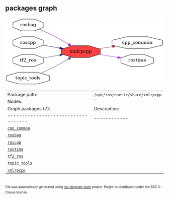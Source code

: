 <!--
File was automatically generated using 'ros-diagram-tools' project.
Project is distributed under the BSD 3-Clause license.
-->

## packages graph

[![xmlrpcpp](xmlrpcpp.png "xmlrpcpp")](xmlrpcpp.png)

|     |     |
| --- | --- |
| Package path: | `/opt/ros/noetic/share/xmlrpcpp` |
| Nodes: | `` |
| Graph packages (7): | Description: |
| ----------------------------------- | ------------ |
| [`cpp_common`](cpp_common.html) |  |
| [`rosbag`](rosbag.html) |  |
| [`roscpp`](roscpp.html) |  |
| [`rostime`](rostime.html) |  |
| [`tf2_ros`](tf2_ros.html) |  |
| [`topic_tools`](topic_tools.html) |  |
| [`xmlrpcpp`](xmlrpcpp.html) |  |


</br>
<font size="1">
File was automatically generated using <a href="https://github.com/anetczuk/ros-diagram-tools"><i>ros-diagram-tools</i></a> project.
Project is distributed under the BSD 3-Clause license.
</font>
